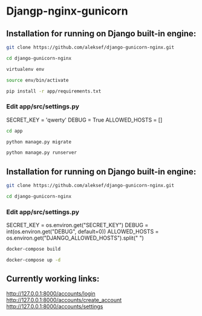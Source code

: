# Djangp-nginx-gunicorn

## Installation for running on Django built-in engine:

```sh
git clone https://github.com/aleksef/django-gunicorn-nginx.git
```
```sh
cd django-gunicorn-nginx
```
```sh
virtualenv env
```
```sh
source env/bin/activate
```
```sh
pip install -r app/requirements.txt
```
### Edit app/src/settings.py
SECRET_KEY = 'qwerty'
DEBUG = True
ALLOWED_HOSTS = []
```sh
cd app
```
```sh
python manage.py migrate
```
```sh
python manage.py runserver
```

## Installation for running on Django built-in engine:

```sh
git clone https://github.com/aleksef/django-gunicorn-nginx.git
```
```sh
cd django-gunicorn-nginx
```
### Edit app/src/settings.py
SECRET_KEY = os.environ.get("SECRET_KEY")
DEBUG = int(os.environ.get("DEBUG", default=0))
ALLOWED_HOSTS = os.environ.get("DJANGO_ALLOWED_HOSTS").split(" ")
```sh
docker-compose build
```
```sh
docker-compose up -d
```

## Currently working links:
http://127.0.0.1:8000/accounts/login
http://127.0.0.1:8000/accounts/create_account
http://127.0.0.1:8000/accounts/settings
